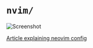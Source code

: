 <!-- markdownlint-disable RULE33 -->
# `nvim/`

![Screenshot](https://i.imgur.com/RrehNix.png)

[Article explaining neovim config](https://madprofessorblog.org/articles/my-neovim-config/)
